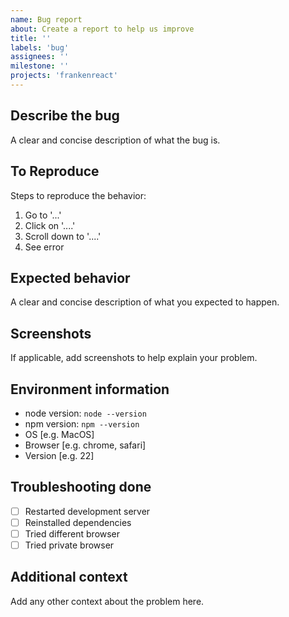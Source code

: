```yaml
---
name: Bug report
about: Create a report to help us improve
title: ''
labels: 'bug'
assignees: ''
milestone: ''
projects: 'frankenreact'
---
```


## Describe the bug

A clear and concise description of what the bug is.

## To Reproduce

Steps to reproduce the behavior:

1. Go to '...'
2. Click on '....'
3. Scroll down to '....'
4. See error

## Expected behavior

A clear and concise description of what you expected to happen.

## Screenshots

If applicable, add screenshots to help explain your problem.

## Environment information

- node version: `node --version`
- npm version: `npm --version`
- OS [e.g. MacOS]
- Browser [e.g. chrome, safari]
- Version [e.g. 22]

## Troubleshooting done

- [ ] Restarted development server
- [ ] Reinstalled dependencies
- [ ] Tried different browser
- [ ] Tried private browser

## Additional context

Add any other context about the problem here.
